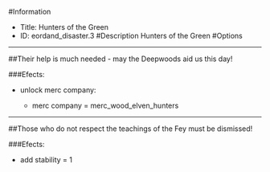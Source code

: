 #Information
 - Title: Hunters of the Green
 - ID: eordand_disaster.3
#Description
Hunters of the Green
#Options

___
##Their help is much needed - may the Deepwoods aid us this day!

###Efects:<ul><li>unlock merc company:</li><ul><li>merc company = merc_wood_elven_hunters</li></ul></ul>

___
##Those who do not respect the teachings of the Fey must be dismissed!

###Efects:<ul><li>add stability = 1</li></ul>
